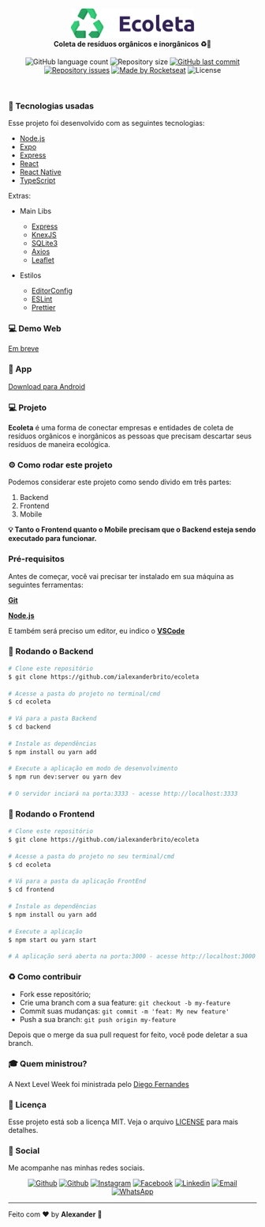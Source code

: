<h4 align="center">
<img src=".github/logo.png" width="250px" /><br>
 <b>Coleta de resíduos orgânicos e inorgânicos</b> ♻️🔋
</h4>
<p align="center">
  <img alt="GitHub language count" src="https://img.shields.io/github/languages/count/ialexanderbrito/ecoleta.svg">

  <img alt="Repository size" src="https://img.shields.io/github/repo-size/ialexanderbrito/ecoleta.svg">
  
  <a href="https://github.com/ialexanderbrito/ecoleta/commits/master">
    <img alt="GitHub last commit" src="https://img.shields.io/github/last-commit/ialexanderbrito/ecoleta.svg"></a>

  <a href="https://github.com/ialexanderbrito/ecoleta/issues">
    <img alt="Repository issues" src="https://img.shields.io/github/issues/ialexanderbrito/ecoleta.svg"></a>
    
  <a href="https://rocketseat.com.br">
    <img alt="Made by Rocketseat" src="https://img.shields.io/badge/made%20by-Rocketseat-blueviolet"></a>
    <img alt="License" src="https://img.shields.io/badge/license-MIT-blueviolet">
</p>

<br>

### :rocket: Tecnologias usadas

Esse projeto foi desenvolvido com as seguintes tecnologias:

- [Node.js](https://nodejs.org/en/)
- [Expo](https://expo.io/)
- [Express](https://expressjs.com/pt-br/)
- [React](https://pt-br.reactjs.org/)
- [React Native](https://reactnative.dev/)
- [TypeScript](https://www.typescriptlang.org/)

Extras:

- Main Libs
  - [Express](https://expressjs.com/pt-br/)
  - [KnexJS](http://knexjs.org/)
  - [SQLite3](https://www.sqlite.org/index.html)
  - [Axios](https://github.com/axios/axios)
  - [Leaflet](https://leafletjs.com/)
  
- Estilos

  - [EditorConfig](https://editorconfig.org/)
  - [ESLint](https://eslint.org/)
  - [Prettier](https://prettier.io/)

### 💻 Demo Web

[Em breve](#)

### 📱 App

[Download para Android](#)

### 💻 Projeto

<b>Ecoleta</b> é uma forma de conectar empresas e entidades de coleta de resíduos orgânicos e inorgânicos as pessoas que precisam descartar seus resíduos de maneira ecológica.

### ⚙ Como rodar este projeto

Podemos considerar este projeto como sendo divido em três partes:

1. Backend
2. Frontend
3. Mobile

<b>💡 Tanto o Frontend quanto o Mobile precisam que o Backend esteja sendo executado para funcionar.</b>

### Pré-requisitos

Antes de começar, você vai precisar ter instalado em sua máquina as seguintes ferramentas:

<b>[Git](https://git-scm.com)</b>

<b>[Node.js](https://nodejs.org/en/)</b>

E também será preciso um editor, eu indico o <b>[VSCode](https://code.visualstudio.com/)</b>

### 🧭 Rodando o Backend

```bash
# Clone este repositório
$ git clone https://github.com/ialexanderbrito/ecoleta

# Acesse a pasta do projeto no terminal/cmd
$ cd ecoleta

# Vá para a pasta Backend
$ cd backend

# Instale as dependências
$ npm install ou yarn add

# Execute a aplicação em modo de desenvolvimento
$ npm run dev:server ou yarn dev

# O servidor inciará na porta:3333 - acesse http://localhost:3333 
```

### 🧭 Rodando o Frontend

```bash
# Clone este repositório
$ git clone https://github.com/ialexanderbrito/ecoleta

# Acesse a pasta do projeto no seu terminal/cmd
$ cd ecoleta

# Vá para a pasta da aplicação FrontEnd
$ cd frontend

# Instale as dependências
$ npm install ou yarn add

# Execute a aplicação
$ npm start ou yarn start

# A aplicação será aberta na porta:3000 - acesse http://localhost:3000
```

### :recycle: Como contribuir

- Fork esse repositório;
- Crie uma branch com a sua feature: `git checkout -b my-feature`
- Commit suas mudanças: `git commit -m 'feat: My new feature'`
- Push a sua branch: `git push origin my-feature`

Depois que o merge da sua pull request for feito, você pode deletar a sua branch.

### :mortar_board: Quem ministrou?

A Next Level Week foi ministrada pelo [Diego Fernandes](https://github.com/diego3g)

### :memo: Licença

Esse projeto está sob a licença MIT. Veja o arquivo [LICENSE](LICENSE) para mais detalhes.

### 📱 Social

Me acompanhe nas minhas redes sociais.

<p align="center">

   <a href="https://github.com/ialexanderbrito" target="_blank" >
    <img alt="Github" src="https://img.shields.io/badge/Github--%23F8952D?style=social&logo=github"></a>
    
   <a href="https://twitter.com/ialexanderbrito" target="_blank" > 
     <img alt="Github" src="https://img.shields.io/badge/Twitter--%23F8952D?style=social&logo=twitter"></a> 
  
  <a href="https://instagram.com/ialexanderbrito" target="_blank" >
    <img alt="Instagram" src="https://img.shields.io/badge/Instagram--%23F8952D?style=social&logo=instagram"></a> 
  
  <a href="https://facebook.com/ialexanderbrito" target="_blank" >
    <img alt="Facebook" src="https://img.shields.io/badge/Facebook--%23F8952D?style=social&logo=facebook"></a>

  <a href="https://www.linkedin.com/in/ialexanderbrito/" target="_blank" >
    <img alt="Linkedin" src="https://img.shields.io/badge/Linkedin--%23F8952D?style=social&logo=linkedin"></a> 
  
  <a href="mailto:ialexanderbrito@gmail.com" target="_blank" >
    <img alt="Email" src="https://img.shields.io/badge/Email--%23F8952D?style=social&logo=gmail"></a> 
  
  <a href="https://api.whatsapp.com/send?phone=5521979434402" target="_blank" >
    <img alt="WhatsApp" src="https://img.shields.io/badge/Whatsapp--%23F8952D?style=social&logo=whatsapp"></a>
</p>

---

Feito com ❤️ by **Alexander** 🤙
